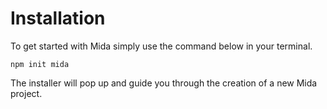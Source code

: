 # Installation
To get started with Mida simply use the command below in your terminal.

```console
npm init mida
```

The installer will pop up and guide you through the creation of a new Mida project.
